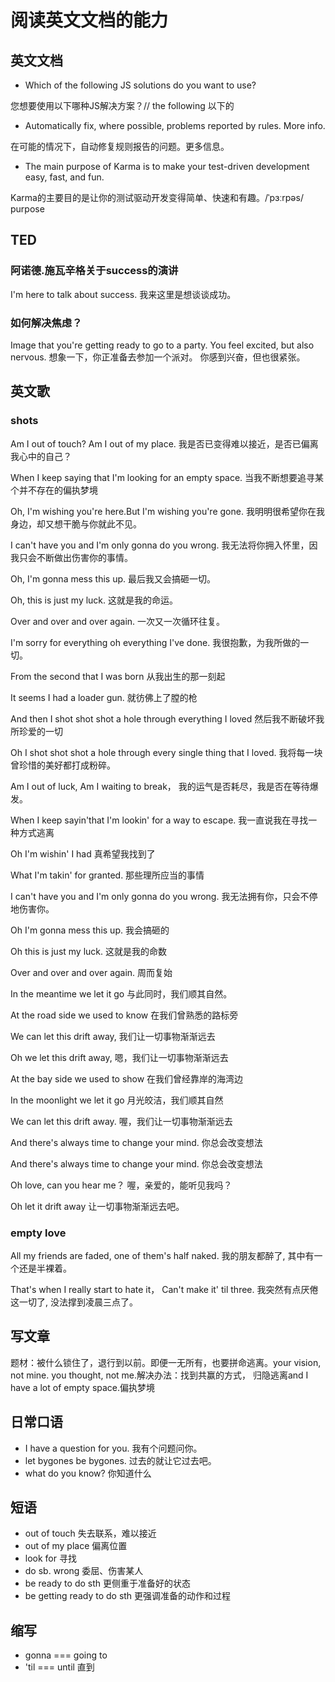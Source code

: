 # 阅读英文文档的能力

## 英文文档

* Which of the following JS solutions do you want to use?

您想要使用以下哪种JS解决方案？// the following 以下的

* Automatically fix, where possible, problems reported by rules. More info.

在可能的情况下，自动修复规则报告的问题。更多信息。

* The main purpose of Karma is to make your test-driven development easy, fast, and fun.

Karma的主要目的是让你的测试驱动开发变得简单、快速和有趣。/ˈpɜːrpəs/ purpose

## TED

### 阿诺德.施瓦辛格关于success的演讲

I'm here to talk about success.
我来这里是想谈谈成功。

### 如何解决焦虑？

Image that you're getting ready to go to a party. You feel excited, but also nervous.
想象一下，你正准备去参加一个派对。 你感到兴奋，但也很紧张。

## 英文歌

### shots

Am I out of touch? Am I out of my place.
我是否已变得难以接近，是否已偏离我心中的自己？

When I keep saying that I'm looking for an empty space. 
当我不断想要追寻某个并不存在的偏执梦境

Oh, I'm wishing you're here.But I'm wishing you're gone.
我明明很希望你在我身边，却又想干脆与你就此不见。

I can't have you and I'm only gonna do you wrong.
我无法将你拥入怀里，因我只会不断做出伤害你的事情。

Oh, I'm gonna mess this up.
最后我又会搞砸一切。

Oh, this is just my luck.
这就是我的命运。

Over and over and over again.
一次又一次循环往复。

I'm sorry for everything oh everything I've done.
我很抱歉，为我所做的一切。

From the second that I was born
从我出生的那一刻起

It seems I had a loader gun.
就彷佛上了膛的枪

And then I shot shot shot a hole through everything I loved
然后我不断破坏我所珍爱的一切

Oh I shot shot shot a hole through every single thing that I loved.
我将每一块曾珍惜的美好都打成粉碎。

Am I out of luck, Am I waiting to break，
我的运气是否耗尽，我是否在等待爆发。

When I keep sayin'that I'm lookin' for a way to escape.
我一直说我在寻找一种方式逃离

Oh I'm wishin' I had
真希望我找到了

What I'm takin' for granted.
那些理所应当的事情

I can't have you and I'm only gonna do you wrong.
我无法拥有你，只会不停地伤害你。

Oh I'm gonna mess this up.
我会搞砸的

Oh this is just my luck.
这就是我的命数

Over and over and over again.
周而复始

In the meantime we let it go
与此同时，我们顺其自然。

At the road side we used to know
在我们曾熟悉的路标旁

We can let this drift away,
我们让一切事物渐渐远去

Oh we let this drift away,
嗯，我们让一切事物渐渐远去

At the bay side we used to show
在我们曾经靠岸的海湾边

In the moonlight we let it go
月光皎洁，我们顺其自然

We can let this drift away.
喔，我们让一切事物渐渐远去

And there's always time to change your mind.
你总会改变想法

And there's always time to change your mind.
你总会改变想法

Oh love, can you hear me？
喔，亲爱的，能听见我吗？

Oh let it drift away
让一切事物渐渐远去吧。

### empty love

All my friends are faded, one of them's half naked.
我的朋友都醉了, 其中有一个还是半裸着。

That's when I really start to hate it， Can't make it' til three.
我突然有点厌倦这一切了, 没法撑到凌晨三点了。

## 写文章

题材：被什么锁住了，退行到以前。即便一无所有，也要拼命逃离。your vision, not mine.
you thought, not me.解决办法：找到共赢的方式，
归隐逃离and I have a lot of empty space.偏执梦境

## 日常口语

* I have a question for you. 我有个问题问你。
* let bygones be bygones. 过去的就让它过去吧。
* what do you know? 你知道什么

## 短语

* out of touch 失去联系，难以接近
* out of my place 偏离位置
* look for 寻找
* do sb. wrong 委屈、伤害某人
* be ready to do sth 更侧重于准备好的状态
* be getting ready to do sth 更强调准备的动作和过程
 <!-- 例如，“I'm ready to go to work.”（我准备好去上班了。）更强调已经完成了准备工作，可以随时出发的状态；而 “I'm getting ready to go to work.” 则突出正在进行准备工作的这个过程。 -->

## 缩写

* gonna === going to
* 'til === until 直到
